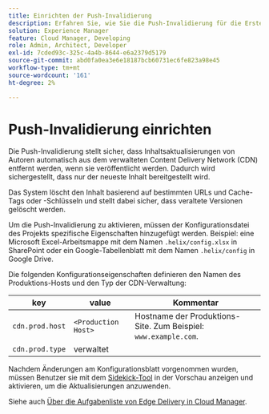 ```yaml
---
title: Einrichten der Push-Invalidierung
description: Erfahren Sie, wie Sie die Push-Invalidierung für die Erstellung Ihres eigenen Produktions-CDN konfigurieren.
solution: Experience Manager
feature: Cloud Manager, Developing
role: Admin, Architect, Developer
exl-id: 7cded93c-325c-4a4b-8644-e6a2379d5179
source-git-commit: abd0fa0ea3e6e18187bcb60731ec6fe823a98e45
workflow-type: tm+mt
source-wordcount: '161'
ht-degree: 2%

---
```


# Push-Invalidierung einrichten

Die Push-Invalidierung stellt sicher, dass Inhaltsaktualisierungen von Autoren automatisch aus dem verwalteten Content Delivery Network (CDN) entfernt werden, wenn sie veröffentlicht werden. Dadurch wird sichergestellt, dass nur der neueste Inhalt bereitgestellt wird.

Das System löscht den Inhalt basierend auf bestimmten URLs und Cache-Tags oder -Schlüsseln und stellt dabei sicher, dass veraltete Versionen gelöscht werden.

Um die Push-Invalidierung zu aktivieren, müssen der Konfigurationsdatei des Projekts spezifische Eigenschaften hinzugefügt werden. Beispiel: eine Microsoft Excel-Arbeitsmappe mit dem Namen `.helix/config.xlsx` in SharePoint oder ein Google-Tabellenblatt mit dem Namen `.helix/config` in Google Drive.

Die folgenden Konfigurationseigenschaften definieren den Namen des Produktions-Hosts und den Typ der CDN-Verwaltung:

| key | value | Kommentar |
| --- | --- | --- |
| `cdn.prod.host` | `<Production Host>` | Hostname der Produktions-Site. Zum Beispiel: `www.example.com`. |
| `cdn.prod.type` | verwaltet |   |

Nachdem Änderungen am Konfigurationsblatt vorgenommen wurden, müssen Benutzer sie mit dem [Sidekick-Tool](/help/edge/docs/sidekick.md) in der Vorschau anzeigen und aktivieren, um die Aktualisierungen anzuwenden.

Siehe auch [Über die Aufgabenliste von Edge Delivery in Cloud Manager](/help/implementing/cloud-manager/edge-delivery/introduction-to-edge-delivery-services.md#ed-todo-list).
